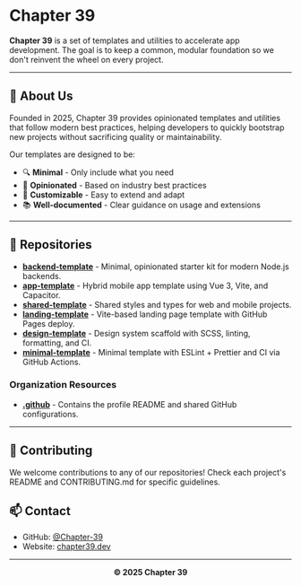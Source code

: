 # Chapter 39

**Chapter 39** is a set of templates and utilities to accelerate app development.
The goal is to keep a common, modular foundation so we don't reinvent the wheel on every project.

---

## 🚀 About Us

Founded in 2025, Chapter 39 provides opinionated templates and utilities that follow modern best practices, helping developers to quickly bootstrap new projects without sacrificing quality or maintainability.

Our templates are designed to be:

- 🔍 **Minimal** - Only include what you need
- 🧠 **Opinionated** - Based on industry best practices
- 🔧 **Customizable** - Easy to extend and adapt
- 📚 **Well-documented** - Clear guidance on usage and extensions

---

## 🔹 Repositories

- [**backend-template**](https://github.com/Chapter-39/backend-template) - Minimal, opinionated starter kit for modern Node.js backends.
- [**app-template**](https://github.com/Chapter-39/app-template) - Hybrid mobile app template using Vue 3, Vite, and Capacitor.
- [**shared-template**](https://github.com/Chapter-39/shared-template) - Shared styles and types for web and mobile projects.
- [**landing-template**](https://github.com/Chapter-39/landing-template) - Vite-based landing page template with GitHub Pages deploy.
- [**design-template**](https://github.com/Chapter-39/design-template) - Design system scaffold with SCSS, linting, formatting, and CI.
- [**minimal-template**](https://github.com/Chapter-39/minimal-template) - Minimal template with ESLint + Prettier and CI via GitHub Actions.

### Organization Resources

- [**.github**](https://github.com/Chapter-39/.github) - Contains the profile README and shared GitHub configurations.

---

## 🤝 Contributing

We welcome contributions to any of our repositories! Check each project's README and CONTRIBUTING.md for specific guidelines.

## 📫 Contact

- GitHub: [@Chapter-39](https://github.com/Chapter-39)
- Website: [chapter39.dev](https://c39.vasa.me)

---

<div align="center">
  
  **© 2025 Chapter 39**
  
</div>
